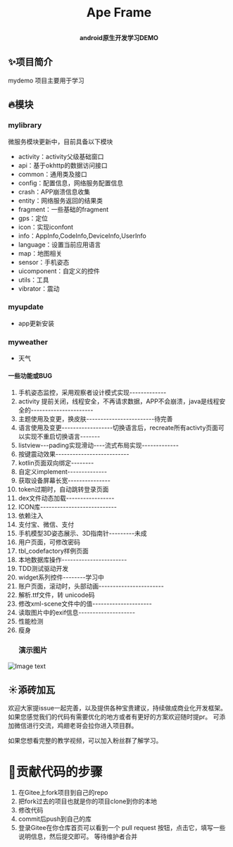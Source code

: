 <h1 align="center" style="margin: 30px 0 30px; font-weight: bold;">Ape Frame</h1>
<h4 align="center">android原生开发学习DEMO</h4>

## ✨项目简介
mydemo 项目主要用于学习


## 🔥模块
### mylibrary
微服务模块更新中，目前具备以下模块
* activity：activity父级基础窗口
* api：基于okhttp的数据访问接口
* common：通用类及接口
* config：配置信息，网络服务配置信息
* crash：APP崩溃信息收集
* entity：网络服务返回的结果类
* fragment：一些基础的fragment
* gps：定位
* icon：实现iconfont
* info：AppInfo,CodeInfo,DeviceInfo,UserInfo
* language：设置当前应用语言
* map：地图相关
* sensor：手机姿态
* uicomponent：自定义的控件
* utils：工具
* vibrator：震动
### myupdate
* app更新安装
### myweather
* 天气

#### 一些功能或BUG
1. 手机姿态监控，采用观察者设计模式实现-------------
2. activity 提前关闭，线程安全，不再请求数据，APP不会崩溃，java是线程安全的----------------------
3. 主题使用及变更，换皮肤------------------------待完善
4. 语言使用及变更------------------切换语言后，recreate所有activty页面可以实现不重启切换语言-------
5. listview---pading实现滑动----流式布局实现-------------
6. 按键震动效果--------------------------
7. kotlin页面双向绑定--------
8. 自定义implement--------------
9. 获取设备屏幕长宽---------------
10. token过期时，自动跳转登录页面
11. dex文件动态加载-----------------
12. ICON库---------------------------
13. 依赖注入
14. 支付宝、微信、支付
15. 手机模型3D姿态展示、3D指南针---------未成
16. 用户页面，可修改密码
17. tbl_codefactory样例页面
18. 本地数据库操作-----------------------
19. TDD测试驱动开发
20. widget系列控件--------学习中
21. 账户页面，滚动时，头部动画-----------------------
22. 解析.ttf文件，转 unicode码
23. 修改xml-scene文件中的值---------------------
24. 读取图片中的exif信息--------------------
25. 性能检测
26. 瘦身
    ### 演示图片
![Image text](https://gitee.com/weishuolin/androidmydemo/raw/master/app/src/main/assets/demo/Screenshot_2023-05-08-21-14-11-017_esa.mydemo.jpg)


## ☀️添砖加瓦
欢迎大家提issue一起完善，以及提供各种宝贵建议，持续做成商业化开发框架。
如果您感觉我们的代码有需要优化的地方或者有更好的方案欢迎随时提pr。
可添加微信进行交流，鸡翅老哥会拉你进入项目群。

如果您想看完整的教学视频，可以加入粉丝群了解学习。


# 🐾贡献代码的步骤
1. 在Gitee上fork项目到自己的repo
2. 把fork过去的项目也就是你的项目clone到你的本地
3. 修改代码
4. commit后push到自己的库
5. 登录Gitee在你仓库首页可以看到一个 pull request 按钮，点击它，填写一些说明信息，然后提交即可。 等待维护者合并
